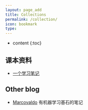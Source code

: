 ```yaml
---
layout: page_add
title: Collections
permalink: /collection/
icon: bookmark
type: 
---
```


* content
{:toc}

## 课本资料

* [一个学习笔记](https://github.com/CyC2018/Interview-Notebook)

## Other blog

* [Marcovaldo](https://marcovaldong.github.io)
	有机器学习基石的笔记

